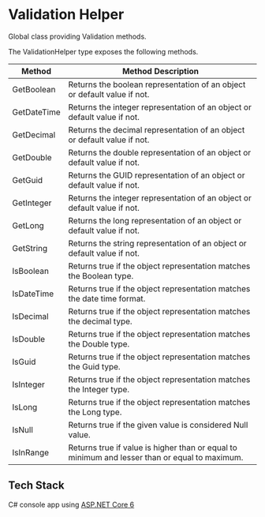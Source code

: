 # Validation Helper

Global class providing Validation methods.

The ValidationHelper type exposes the following methods.

|  Method | Method Description   |
| ------------ | ------------ |
| GetBoolean  | Returns the boolean representation of an object or default value if not.  |
| GetDateTime  | Returns the integer representation of an object or default value if not. |
| GetDecimal | Returns the decimal representation of an object or default value if not. |
| GetDouble | Returns the double representation of an object or default value if not.|
| GetGuid | Returns the GUID representation of an object or default value if not.|
| GetInteger | Returns the integer representation of an object or default value if not.|
| GetLong |Returns the long representation of an object or default value if not. |
| GetString |Returns the string representation of an object or default value if not. |
| IsBoolean |Returns true if the object representation matches the Boolean type. |
| IsDateTime | Returns true if the object representation matches the date time format.|
| IsDecimal | Returns true if the object representation matches the decimal type.|
| IsDouble |Returns true if the object representation matches the Double type. |
| IsGuid |Returns true if the object representation matches the Guid type. |
| IsInteger | Returns true if the object representation matches the Integer type.|
| IsLong |Returns true if the object representation matches the Long type. |
| IsNull | Returns true if the given value is considered Null value. |
| IsInRange | Returns true if value is higher than or equal to minimum and lesser than or equal to maximum. |

## Tech Stack

C# console app using [ASP.NET Core 6](https://dotnet.microsoft.com/en-us/download/dotnet/6.0)
